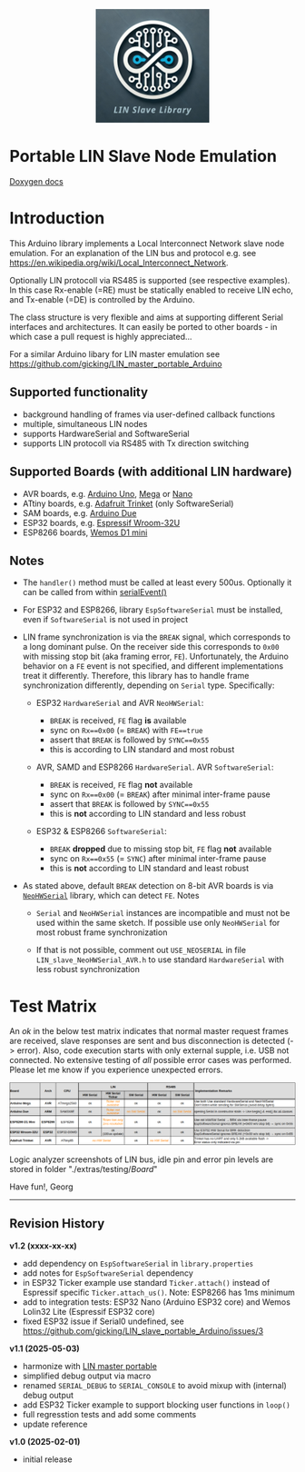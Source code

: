 <p align="center">
  <img width="200" height="200" src="./extras/documentation/Logo_large.jpg">
</p>

Portable LIN Slave Node Emulation
==================================

[Doxygen docs](https://gicking.github.io/LIN_slave_portable_Arduino/extras/documentation/html/index.html)


# Introduction

This Arduino library implements a Local Interconnect Network slave node emulation. For an explanation of the LIN bus and protocol e.g. see https://en.wikipedia.org/wiki/Local_Interconnect_Network.

Optionally LIN protocoll via RS485 is supported (see respective examples). In this case Rx-enable (=RE) must be statically enabled to receive LIN echo, and Tx-enable (=DE) is controlled by the Arduino. 

The class structure is very flexible and aims at supporting different Serial interfaces and architectures. It can easily be ported to other boards - in which case a pull request is highly appreciated... 

For a similar Arduino libary for LIN master emulation see https://github.com/gicking/LIN_master_portable_Arduino

## Supported functionality
  - background handling of frames via user-defined callback functions 
  - multiple, simultaneous LIN nodes
  - supports HardwareSerial and SoftwareSerial
  - supports LIN protocoll via RS485 with Tx direction switching
  
## Supported Boards (with additional LIN hardware)
  - AVR boards, e.g. [Arduino Uno](https://store.arduino.cc/products/arduino-uno-rev3), [Mega](https://store.arduino.cc/products/arduino-mega-2560-rev3) or [Nano](https://store.arduino.cc/products/arduino-nano)
  - ATtiny boards, e.g. [Adafruit Trinket](https://www.adafruit.com/product/1501) (only SoftwareSerial)
  - SAM boards, e.g. [Arduino Due](https://store.arduino.cc/products/arduino-due)
  - ESP32 boards, e.g. [Espressif Wroom-32U](https://www.etechnophiles.com/esp32-dev-board-pinout-specifications-datasheet-and-schematic/) 
  - ESP8266 boards, [Wemos D1 mini](https://www.wemos.cc/en/latest/d1/d1_mini.html)


## Notes

  - The `handler()` method must be called at least every 500us. Optionally it can be called from within [serialEvent()](https://reference.arduino.cc/reference/de/language/functions/communication/serial/serialevent/)

  - For ESP32 and ESP8266, library `EspSoftwareSerial` must be installed, even if `SoftwareSerial` is not used in project 

  - LIN frame synchronization is via the `BREAK` signal, which corresponds to a long dominant pulse. On the receiver side this corresponds to `0x00` with missing stop bit (aka framing error, `FE`). Unfortunately, the Arduino behavior on a `FE` event is not specified, and different implementations treat it differently. Therefore, this library has to handle frame synchronization differently, depending on `Serial` type. Specifically:

    - ESP32 `HardwareSerial` and AVR `NeoHWSerial`:
      - `BREAK` is received, `FE` flag **is** available
      - sync on `Rx==0x00` (= `BREAK`) with `FE==true` 
      - assert that `BREAK` is followed by `SYNC==0x55`
      - this is according to LIN standard and most robust

    - AVR, SAMD and ESP8266 `HardwareSerial`. AVR `SoftwareSerial`:
      - `BREAK` is received, `FE` flag **not** available
      - sync on `Rx==0x00` (= `BREAK`) after minimal inter-frame pause
      - assert that `BREAK` is followed by `SYNC==0x55`
      - this is **not** according to LIN standard and less robust

    - ESP32 & ESP8266 `SoftwareSerial`: 
      - `BREAK` **dropped** due to missing stop bit, `FE` flag **not** available
      - sync on `Rx==0x55` (= `SYNC`) after minimal inter-frame pause
      - this is **not** according to LIN standard and least robust
  
  - As stated above, default `BREAK` detection on 8-bit AVR boards is via [`NeoHWSerial`](https://github.com/gicking/NeoHWSerial) library, which can detect `FE`. Notes

    - `Serial` and `NeoHWSerial` instances are incompatible and must not be used within the same sketch. If possible use only `NeoHWSerial` for most robust frame synchronization
    
    - If that is not possible, comment out `USE_NEOSERIAL` in file `LIN_slave_NeoHWSerial_AVR.h` to use standard `HardwareSerial` with less robust synchronization


# Test Matrix

An *ok* in the below test matrix indicates that normal master request frames are received, slave responses are sent and bus disconnection is detected (-> error). Also, code execution starts with only external supple, i.e. USB not connected. No extensive testing of *all* possible error cases was performed. Please let me know if you experience unexpected errors.

![Test Matrix](./extras/testing/Board_Tests.png?)

Logic analyzer screenshots of LIN bus, idle pin and error pin levels are stored in folder "./extras/testing/*Board*"


Have fun!, Georg

----------------

Revision History
----------------

**v1.2 (xxxx-xx-xx)**
  - add dependency on `EspSoftwareSerial` in `library.properties`
  - add notes for `EspSoftwareSerial` dependency
  - in ESP32 Ticker example use standard `Ticker.attach()` instead of Espressif specific `Ticker.attach_us()`. Note: ESP8266 has 1ms minimum
  - add to integration tests: ESP32 Nano (Arduino ESP32 core) and Wemos Lolin32 Lite (Espressif ESP32 core)
  - fixed ESP32 issue if Serial0 undefined, see https://github.com/gicking/LIN_slave_portable_Arduino/issues/3

**v1.1 (2025-05-03)**
  - harmonize with [LIN master portable](https://github.com/gicking/LIN_master_portable_Arduino)
  - simplified debug output via macro
  - renamed `SERIAL_DEBUG` to `SERIAL_CONSOLE` to avoid mixup with (internal) debug output
  - add ESP32 Ticker example to support blocking user functions in `loop()`
  - full regresstion tests and add some comments
  - update reference

**v1.0 (2025-02-01)**
  - initial release


